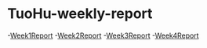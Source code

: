 # TuoHu-weekly-report

-[Week1Report](week1)
-[Week2Report](week2)
-[Week3Report](week3)
-[Week4Report](week4)